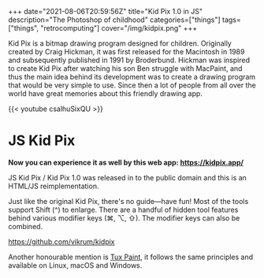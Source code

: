 +++
date="2021-08-06T20:59:56Z"
title="Kid Pix 1.0 in JS"
description="The Photoshop of childhood"
categories=["things"]
tags=["things", "retrocomputing"]
cover="/img/kidpix.png"
+++

Kid Pix is a bitmap drawing program designed for children. Originally created by Craig Hickman, it was first released for the Macintosh in 1989 and subsequently published in 1991 by Broderbund. Hickman was inspired to create Kid Pix after watching his son Ben struggle with MacPaint, and thus the main idea behind its development was to create a drawing program that would be very simple to use. Since then a lot of people from all over the world have great memories about this friendly drawing app.

{{< youtube csalhuSixQU >}}

# JS Kid Pix
**Now you can experience it as well by this web app: https://kidpix.app/**

JS Kid Pix / Kid Pix 1.0 was released in to the public domain and this is an HTML/JS reimplementation.

Just like the original Kid Pix, there's no guide—have fun! Most of the tools support Shift (^) to enlarge. There are a handful of hidden tool features behind various modifier keys (⌘, ⌥, ⇧). The modifier keys can also be combined.

https://github.com/vikrum/kidpix

Another honourable mention is [Tux Paint](http://www.tuxpaint.org/), it follows the same principles and available on Linux, macOS and Windows.